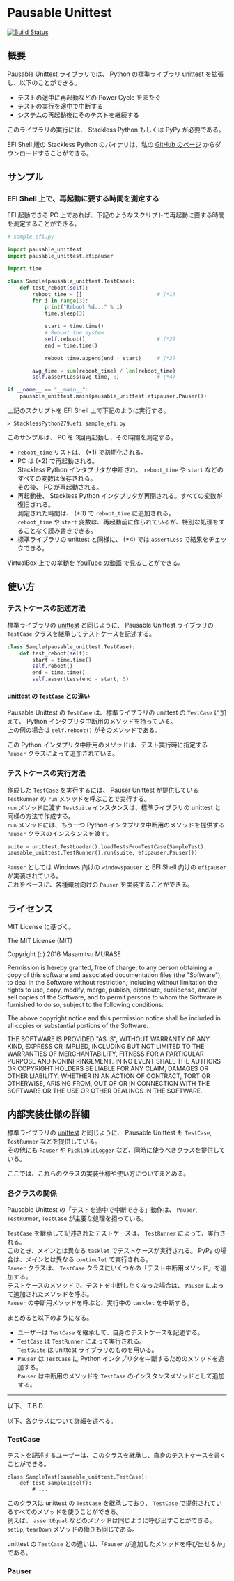 
# Pausable Unittest

[![Build Status](https://travis-ci.org/masamitsu-murase/pausable_unittest.svg?branch=master)](https://travis-ci.org/masamitsu-murase/pausable_unittest)

## 概要

Pausable Unittest ライブラリでは、 Python の標準ライブラリ [unittest](http://docs.python.jp/2/library/unittest.html) を拡張し、以下のことができる。

* テストの途中に再起動などの Power Cycle をまたぐ
* テストの実行を途中で中断する
* システムの再起動後にそのテストを継続する

このライブラリの実行には、 Stackless Python もしくは PyPy が必要である。

EFI Shell 版の Stackless Python のバイナリは、私の [GitHub のページ](https://github.com/masamitsu-murase/edk2_for_mruby/blob/stackless_python279_release/StacklessPython279.efi?raw=true) からダウンロードすることができる。

## サンプル

### EFI Shell 上で、再起動に要する時間を測定する

EFI 起動できる PC 上であれば、下記のようなスクリプトで再起動に要する時間を測定することができる。

```python
# sample_efi.py

import pausable_unittest
import pausable_unittest.efipauser

import time

class Sample(pausable_unittest.TestCase):
    def test_reboot(self):
        reboot_time = []                        # (*1)
        for i in range(3):
            print("Reboot %d..." % i)
            time.sleep(3)

            start = time.time()
            # Reboot the system.
            self.reboot()                       # (*2)
            end = time.time()

            reboot_time.append(end - start)     # (*3)

        avg_time = sum(reboot_time) / len(reboot_time)
        self.assertLess(avg_time, 8)            # (*4)

if __name__ == "__main__":
    pausable_unittest.main(pausable_unittest.efipauser.Pauser())
```

上記のスクリプトを EFI Shell 上で下記のように実行する。

```shell
> StacklessPython279.efi sample_efi.py
```


このサンプルは、 PC を 3回再起動し、その時間を測定する。

* `reboot_time` リストは、 (\*1) で初期化される。
* PC は (\*2) で再起動される。  
  Stackless Python インタプリタが中断され、 `reboot_time` や `start` などのすべての変数は保存される。  
  その後、 PC が再起動される。
* 再起動後、 Stackless Python インタプリタが再開される。すべての変数が復旧される。  
  測定された時間は、 (\*3) で `reboot_time` に追加される。  
  `reboot_time` や `start` 変数は、再起動前に作られているが、特別な処理をすることなく読み書きできる。
* 標準ライブラリの unittest と同様に、 (\*4) では `assertLess` で結果をチェックできる。

VirtualBox 上での挙動を [YouTube の動画](https://youtu.be/gb7-UKnkjrM) で見ることができる。


## 使い方

### テストケースの記述方法

標準ライブラリの [unittest](http://docs.python.jp/2/library/unittest.html) と同じように、 Pausable Unittest ライブラリの `TestCase` クラスを継承してテストケースを記述する。

```python
class Sample(pausable_unittest.TestCase):
    def test_reboot(self):
        start = time.time()
        self.reboot()
        end = time.time()
        self.assertLess(end - start, 5)

```

#### unittest の `TestCase` との違い

Pausable Unittest の `TestCase` は、標準ライブラリの unittest の `TestCase` に加えて、 Python インタプリタ中断用のメソッドを持っている。  
上の例の場合は `self.reboot()` がそのメソッドである。

この Python インタプリタ中断用のメソッドは、テスト実行時に指定する `Pauser` クラスによって追加されている。

### テストケースの実行方法

作成した `TestCase` を実行するには、 Pauser Unittest が提供している `TestRunner` の `run` メソッドを呼ぶことで実行する。  
`run` メソッドに渡す `TestSuite` インスタンスは、標準ライブラリの unittest と同様の方法で作成する。  
`run` メソッドには、もう一つ Python インタプリタ中断用のメソッドを提供する `Pauser` クラスのインスタンスを渡す。

```python
suite = unittest.TestLoader().loadTestsFromTestCase(SampleTest)
pausable_unittest.TestRunner().run(suite, efipauser.Pauser())
```

`Pauser` としては Windows 向けの `windowspauser` と EFI Shell 向けの `efipauser` が実装されている。  
これをベースに、各種環境向けの `Pauser` を実装することができる。


## ライセンス

MIT License に基づく。

The MIT License (MIT)

Copyright (c) 2016 Masamitsu MURASE

Permission is hereby granted, free of charge, to any person obtaining a copy of this software and associated documentation files (the "Software"), to deal in the Software without restriction, including without limitation the rights to use, copy, modify, merge, publish, distribute, sublicense, and/or sell copies of the Software, and to permit persons to whom the Software is furnished to do so, subject to the following conditions:

The above copyright notice and this permission notice shall be included in all copies or substantial portions of the Software.

THE SOFTWARE IS PROVIDED "AS IS", WITHOUT WARRANTY OF ANY KIND, EXPRESS OR IMPLIED, INCLUDING BUT NOT LIMITED TO THE WARRANTIES OF MERCHANTABILITY, FITNESS FOR A PARTICULAR PURPOSE AND NONINFRINGEMENT. IN NO EVENT SHALL THE AUTHORS OR COPYRIGHT HOLDERS BE LIABLE FOR ANY CLAIM, DAMAGES OR OTHER LIABILITY, WHETHER IN AN ACTION OF CONTRACT, TORT OR OTHERWISE, ARISING FROM, OUT OF OR IN CONNECTION WITH THE SOFTWARE OR THE USE OR OTHER DEALINGS IN THE SOFTWARE.


## 内部実装仕様の詳細

標準ライブラリの [unittest](http://docs.python.jp/2/library/unittest.html) と同じように、 Pausable Unittest も `TestCase`, `TestRunner` などを提供している。  
その他にも `Pauser` や `PicklableLogger` など、同時に使うべきクラスを提供している。

ここでは、これらのクラスの実装仕様や使い方についてまとめる。

### 各クラスの関係

Pausable Unittest の「テストを途中で中断できる」動作は、 `Pauser`, `TestRunner`, `TestCase` が主要な処理を担っている。

`TestCase` を継承して記述されたテストケースは、 `TestRunner` によって、実行される。  
このとき、メインとは異なる `tasklet` でテストケースが実行される。 PyPy の場合は、メインとは異なる `continulet` で実行される。  
`Pauser` クラスは、 `TestCase` クラスにいくつかの「テスト中断用メソッド」を追加する。  
テストケースのメソッドで、テストを中断したくなった場合は、 `Pauser` によって追加されたメソッドを呼ぶ。  
`Pauser` の中断用メソッドを呼ぶと、実行中の `tasklet` を中断する。

まとめると以下のようになる。

* ユーザーは `TestCase` を継承して、自身のテストケースを記述する。
* `TestCase` は `TestRunner` によって実行される。  
  `TestSuite` は unittest ライブラリのものを用いる。
* `Pauser` は `TestCase` に Python インタプリタを中断するためのメソッドを追加する。  
  `Pauser` は中断用のメソッドを `TestCase` のインスタンスメソッドとして追加する。


--------

以下、 T.B.D.

以下、各クラスについて詳細を述べる。

### TestCase

テストを記述するユーザーは、このクラスを継承し、自身のテストケースを書くことができる。

```
class SampleTest(pausable_unittest.TestCase):
    def test_sample1(self):
        # ...
```

このクラスは unittest の `TestCase` を継承しており、 `TestCase` で提供されているすべてのメソッドを使うことができる。  
例えば、 `assertEqual` などのメソッドは同じように呼び出すことができる。  
`setUp`, `tearDown` メソッドの働きも同じである。

unittest の `TestCase` との違いは、「`Pauser` が追加したメソッドを呼び出せるか」である。  

### Pauser

